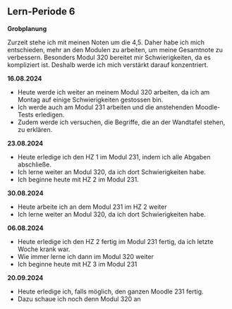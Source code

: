 ## Lern-Periode 6

**Grobplanung**

Zurzeit stehe ich mit meinen Noten um die 4,5. Daher habe ich mich entschieden, mehr an den Modulen zu arbeiten, um meine Gesamtnote zu verbessern. Besonders Modul 320 bereitet mir Schwierigkeiten, da es kompliziert ist. Deshalb werde ich mich verstärkt darauf konzentriert.

**16.08.2024**

- Heute werde ich weiter an meinem Modul 320 arbeiten, da ich am Montag auf einige Schwierigkeiten gestossen bin.
- Ich werde auch am Modul 231 arbeiten und die anstehenden Moodle-Tests erledigen.
- Zudem werde ich versuchen, die Begriffe, die an der Wandtafel stehen, zu erklären.

**23.08.2024**

- Heute erledige ich den HZ 1 im Modul 231, indem ich alle Abgaben abschließe.
- Ich lerne weiter an Modul 320, da ich dort Schwierigkeiten habe.
- Ich beginne heute mit HZ 2 im Modul 231.

**30.08.2024**

- Heute arbeite ich an dem Modul 231 im HZ 2 weiter
- Ich lerne weiter an Modul 320, da ich dort Schwierigkeiten habe.

**06.08.2024**

- Heute erledige ich den HZ 2 fertig im Modul 231 fertig, da ich letzte Woche krank war.
- Wie immer lerne ich dann im Modul 320 weiter
- Ich beginne heute mit HZ 3 im Modul 231

**20.09.2024**
- Heute erledige ich, falls möglich, den ganzen Moodle 231 fertig.
- Dazu schaue ich noch denn Modul 320 an
